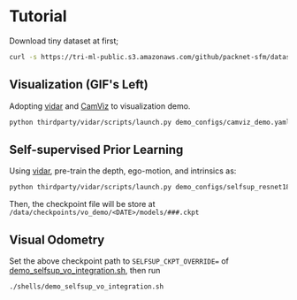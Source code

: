 <!-- Copyright 2024 Toyota Motor Corporation.  All rights reserved.  -->
# Tutorial

Download tiny dataset at first;

```bash
curl -s https://tri-ml-public.s3.amazonaws.com/github/packnet-sfm/datasets/KITTI_tiny.tar | tar -xv -C /data/datasets/
```

## Visualization (GIF's Left)
Adopting [vidar](https://github.com/TRI-ML/vidar) and [CamViz](https://github.com/TRI-ML/camviz) to visualization demo. 

```bash
python thirdparty/vidar/scripts/launch.py demo_configs/camviz_demo.yaml
```

## Self-supervised Prior Learning
Using [vidar](https://github.com/TRI-ML/vidar), pre-train the depth, ego-motion, and intrinsics as:

```bash
python thirdparty/vidar/scripts/launch.py demo_configs/selfsup_resnet18_vo_calib.yaml
```
Then, the checkpoint file will be store at `/data/checkpoints/vo_demo/<DATE>/models/###.ckpt`


## Visual Odometry

Set the above checkpoint path to `SELFSUP_CKPT_OVERRIDE=` of [demo_selfsup_vo_integration.sh](../shells/demo_selfsup_vo_integration.sh), then run

```shell
./shells/demo_selfsup_vo_integration.sh
```